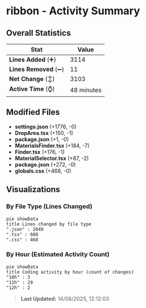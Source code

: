 # ribbon - Activity Summary 

## Overall Statistics

| Stat                   | Value                                                             |
| ---------------------- | ----------------------------------------------------------------- |
| **Lines Added** (➕)   | 3114                                          |
| **Lines Removed** (➖) | 11                                        |
| **Net Change** (↕)    | 3103                |
| **Active Time** (⌚)   | 48 minutes |


## Modified Files
- **settings.json** (+1776, -0)
- **DropArea.tsx** (+150, -1)
- **package.json** (+1, -0)
- **MaterialsFinder.tsx** (+184, -7)
- **Finder.tsx** (+176, -1)
- **MaterialSelector.tsx** (+87, -2)
- **package.json** (+272, -0)
- **globals.css** (+468, -0)

## Visualizations

### By File Type (Lines Changed)

```mermaid
pie showData
title Lines changed by file type
".json" : 2049
".tsx" : 608
".css" : 468
```

### By Hour (Estimated Activity Count)

```mermaid
pie showData
title Coding activity by hour (count of changes)
"10h" : 3
"11h" : 29
"12h" : 2
```


> **Last Updated:** 14/08/2025, 12:12:03